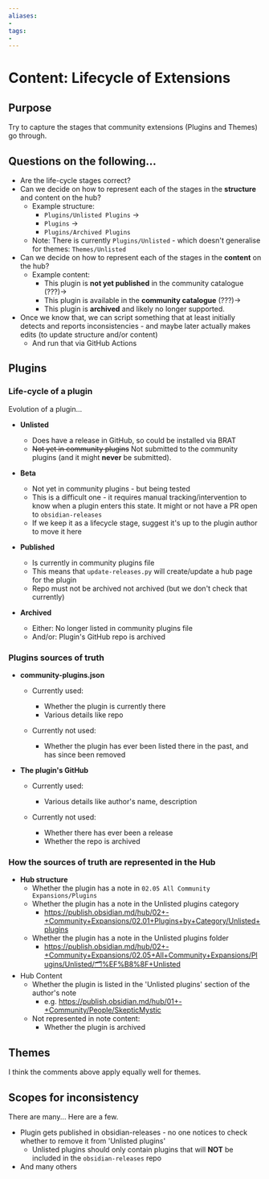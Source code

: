 ```yaml
---
aliases:
- 
tags:
- 
---
```


# Content: Lifecycle of Extensions

## Purpose

Try to capture the stages that community extensions (Plugins and Themes) go through.

## Questions on the following...

- Are the life-cycle stages correct?
- Can we decide on how to represent each of the stages in the **structure** and content on the hub?
    - Example structure:
        - `Plugins/Unlisted Plugins` ->
        - `Plugins` ->
        - `Plugins/Archived Plugins`
    - Note: There is currently `Plugins/Unlisted` - which doesn't generalise for themes: `Themes/Unlisted`
- Can we decide on how to represent each of the stages in the **content** on the hub?
    - Example content:
        - This plugin is **not yet published** in the community catalogue (???)->
        - This plugin is available in the **community catalogue** (???)->
        - This plugin is **archived** and likely no longer supported.
- Once we know that, we can script something that at least initially detects and reports inconsistencies - and maybe later actually makes edits (to update structure and/or content)
    - And run that via GitHub Actions


## Plugins

### Life-cycle of a plugin

Evolution of a plugin...

- **Unlisted**
    - Does have a release in GitHub, so could be installed via BRAT
    - ~~Not yet in community plugins~~ Not submitted to the community plugins (and it might **never** be submitted).

- **Beta**
    - Not yet in community plugins - but being tested
    - This is a difficult one - it requires manual tracking/intervention to know when a plugin enters this state. It might or not have a PR open to `obsidian-releases`
    - If we keep it as a lifecycle stage, suggest it's up to the plugin author to move it here
- **Published**
    - Is currently in community plugins file
    - This means that `update-releases.py` will create/update a hub page for the plugin
    - Repo must not be archived not archived (but we don't check that currently)
- **Archived**
    - Either: No longer listed in community plugins file
    - And/or: Plugin's GitHub repo is archived

### Plugins sources of truth

- **community-plugins.json**
    - Currently used:
        - Whether the plugin is currently there
        - Various details like repo

    - Currently not used:
        - Whether the plugin has ever been listed there in the past, and has since been removed

- **The plugin's GitHub**
    - Currently used:
        - Various details like author's name, description

    - Currently not used:
        - Whether there has ever been a release
        - Whether the repo is archived


### How the sources of truth are represented in the Hub
- **Hub structure**
    - Whether the plugin has a note in `02.05 All Community Expansions/Plugins`
    - Whether the plugin has a note in the Unlisted plugins category
        - <https://publish.obsidian.md/hub/02+-+Community+Expansions/02.01+Plugins+by+Category/Unlisted+plugins>
    - Whether the plugin has a note in the Unlisted plugins folder
        - <https://publish.obsidian.md/hub/02+-+Community+Expansions/02.05+All+Community+Expansions/Plugins/Unlisted/🗂%EF%B8%8F+Unlisted>
- Hub Content
    - Whether the plugin is listed in the 'Unlisted plugins' section of the author's note
        - e.g. <https://publish.obsidian.md/hub/01+-+Community/People/SkepticMystic>
    - Not represented in note content:
        - Whether the plugin is archived

## Themes

I think the comments above apply equally well for themes.

## Scopes for inconsistency

There are many... Here are a few.

- Plugin gets published in obsidian-releases - no one notices to check whether to remove it from 'Unlisted plugins'
    - Unlisted plugins should only contain plugins that will **NOT** be included in the `obsidian-releases` repo
- And many others
